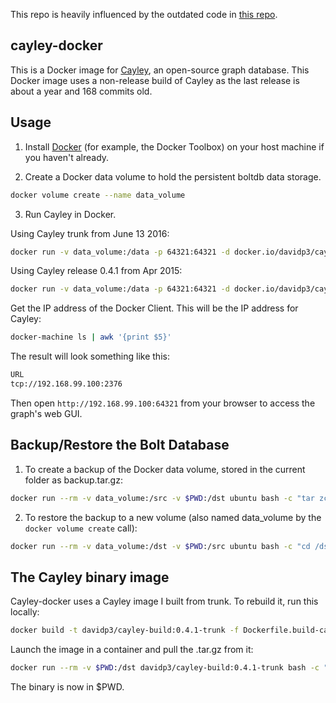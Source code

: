 This repo is heavily influenced by the outdated code in [this repo](https://github.com/saidimu/cayley-docker).

## cayley-docker

This is a Docker image for [Cayley](https://github.com/google/cayley), an open-source graph database.  This Docker image uses a non-release build of Cayley as the last release is about a year and 168 commits old.

## Usage

1. Install [Docker](https://www.docker.com/) (for example, the Docker Toolbox) on your host machine if you haven't already.

2. Create a Docker data volume to hold the persistent boltdb data storage.

```sh
docker volume create --name data_volume
```

3. Run Cayley in Docker.

Using Cayley trunk from June 13 2016:

```sh
docker run -v data_volume:/data -p 64321:64321 -d docker.io/davidp3/cayley:0.4.1-trunk
```

Using Cayley release 0.4.1 from Apr 2015:

```sh
docker run -v data_volume:/data -p 64321:64321 -d docker.io/davidp3/cayley:0.4.1
```

Get the IP address of the Docker Client.  This will be the IP address for Cayley:

```sh
docker-machine ls | awk '{print $5}'
```

The result will look something like this:

```sh
URL
tcp://192.168.99.100:2376
```

Then open `http://192.168.99.100:64321` from your browser to access the graph's web GUI.

## Backup/Restore the Bolt Database

1. To create a backup of the Docker data volume, stored in the current folder as backup.tar.gz:

```sh
docker run --rm -v data_volume:/src -v $PWD:/dst ubuntu bash -c "tar zcvf /dst/backup.tar.gz /src"
```

2. To restore the backup to a new volume (also named data_volume by the `docker volume create` call):

```sh
docker run --rm -v data_volume:/dst -v $PWD:/src ubuntu bash -c "cd /dst && tar zxvf /src/backup.tar.gz --strip 1"
```

## The Cayley binary image

Cayley-docker uses a Cayley image I built from trunk.  To rebuild it, run this locally:

```sh
docker build -t davidp3/cayley-build:0.4.1-trunk -f Dockerfile.build-cayley .
```

Launch the image in a container and pull the .tar.gz from it:

```sh
docker run --rm -v $PWD:/dst davidp3/cayley-build:0.4.1-trunk bash -c "cp /opt/cayley/* /dst/"
```

The binary is now in $PWD.
